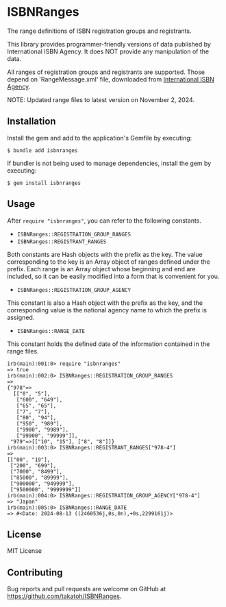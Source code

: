 # ISBNRanges

The range definitions of ISBN registration groups and registrants.

This library provides programmer-friendly versions of data published by International ISBN Agency. It does NOT provide any manipulation of the data.

All ranges of registration groups and registrants are supported.
Those depend on 'RangeMessage.xml' file, downloaded from [International ISBN Agency](https://www.isbn-international.org/range_file_generation).

NOTE: Updated range files to latest version on November 2, 2024.

## Installation

Install the gem and add to the application's Gemfile by executing:

    $ bundle add isbnranges

If bundler is not being used to manage dependencies, install the gem by executing:

    $ gem install isbnranges

## Usage

After `require "isbnranges"`, you can refer to the following constants.

- `ISBNRanges::REGISTRATION_GROUP_RANGES`
- `ISBNRanges::REGISTRANT_RANGES`

Both constants are Hash objects with the prefix as the key. The value corresponding to the key is an Array object of ranges defined under the prefix. Each range is an Array object whose beginning and end are included, so it can be easily modified into a form that is convenient for you.

- `ISBNRanges::REGISTRATION_GROUP_AGENCY`

This constant is also a Hash object with the prefix as the key, and the corresponding value is the national agency name to which the prefix is assigned.

- `ISBNRanges::RANGE_DATE`

This constant holds the defined date of the information contained in the range files.

    irb(main):001:0> require "isbnranges"
    => true
    irb(main):002:0> ISBNRanges::REGISTRATION_GROUP_RANGES
    =>
    {"978"=>
      [["0", "5"],
       ["600", "649"],
       ["65", "65"],
       ["7", "7"],
       ["80", "94"],
       ["950", "989"],
       ["9900", "9989"],
       ["99900", "99999"]],
     "979"=>[["10", "15"], ["8", "8"]]}
    irb(main):003:0> ISBNRanges::REGISTRANT_RANGES["978-4"]
    =>
    [["00", "19"],
     ["200", "699"],
     ["7000", "8499"],
     ["85000", "89999"],
     ["900000", "949999"],
     ["9500000", "9999999"]]
    irb(main):004:0> ISBNRanges::REGISTRATION_GROUP_AGENCY["978-4"]
    => "Japan"
    irb(main):005:0> ISBNRanges::RANGE_DATE
    => #<Date: 2024-08-13 ((2460536j,0s,0n),+0s,2299161j)>

## License

MIT License

## Contributing

Bug reports and pull requests are welcome on GitHub at https://github.com/takatoh/ISBNRanges.
